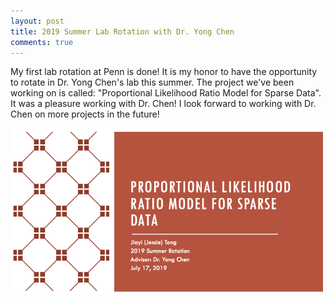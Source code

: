 ```yaml
---
layout: post
title: 2019 Summer Lab Rotation with Dr. Yong Chen
comments: true
---
```


My first lab rotation at Penn is done! It is my honor to have the opportunity to rotate in Dr. Yong Chen's lab this summer. The project we've been working on is called: "Proportional Likelihood Ratio Model for Sparse Data". It was a pleasure working with Dr. Chen! I look forward to working with Dr. Chen on more projects in the future!

![title](/images/2019summer_lab_rotation.png)
